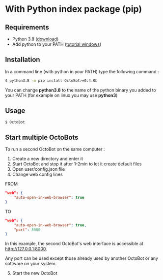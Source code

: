 With Python index package (pip)
===============================

Requirements
------------

-   Python 3.8 ([download](https://www.python.org/downloads/))
-   Add python to your PATH ([tutorial
    windows](https://superuser.com/questions/143119/how-do-i-add-python-to-the-windows-path))

Installation
------------

In a command line (with python in your PATH) type the following command
:

``` bash
$ python3.8 -m pip install OctoBot>=0.4.0b
```

You can change **python3.8** to the name of the python binary you added
to your PATH (for example on linux you may use **python3**)

Usage
-----

``` bash
$ OctoBot
```

Start multiple OctoBots
-----------------------

To run a second OctoBot on the same computer :

1.  Create a new directory and enter it
2.  Start OctoBot and stop it after 1-2min to let it create default
    files
3.  Open user/config.json file
4.  Change web config lines

FROM

``` json
"web": {
    "auto-open-in-web-browser": true
}
```

TO

``` json
"web": {
    "auto-open-in-web-browser": true,
    "port": 8000
}
```

In this example, the second OctoBot\'s web interface is accessible at
<http://127.0.0.1:8000>.

Any port can be used except those already used by another OctoBot or any
software on your system.

5.  Start the new OctoBot
